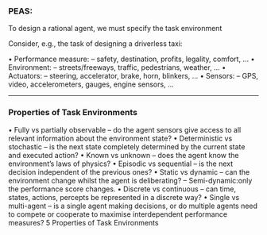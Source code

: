 
### PEAS:

To design a rational agent, we must specify the task environment

Consider, e.g., the task of designing a driverless taxi:

• Performance measure: – safety, destination, profits, legality, comfort, … 
• Environment: – streets/freeways, traffic, pedestrians, weather, … 
• Actuators: – steering, accelerator, brake, horn, blinkers, … 
• Sensors: – GPS, video, accelerometers, gauges, engine sensors, …

---

### Properties of Task Environments 

• Fully vs partially observable – do the agent sensors give access to all relevant information about the environment state? 
• Deterministic vs stochastic – is the next state completely determined by the current state and executed action? 
• Known vs unknown – does the agent know the environment’s laws of physics?
• Episodic vs sequential – is the next decision independent of the previous ones? • Static vs dynamic – can the environment change whilst the agent is deliberating? – Semi-dynamic:only the performance score changes. 
• Discrete vs continuous – can time, states, actions, percepts be represented in a discrete way? 
• Single vs multi-agent – is a single agent making decisions, or do multiple agents need to compete or cooperate to maximise interdependent performance measures? 5 Properties of Task Environments
